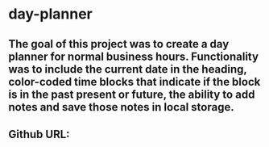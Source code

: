 # day-planner

## The goal of this project was to create a day planner for normal business hours. Functionality was to include the current date in the heading, color-coded time blocks that indicate if the block is in the past present or future, the ability to add notes and save those notes in local storage.

## Github URL:
